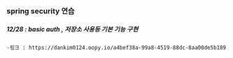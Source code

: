 
### spring security 연습

##### 12/28 : basic auth , 저장소 사용등 기본 기능 구현
    -링크 : https://dankim0124.oopy.io/a4bef38a-99a8-4519-88dc-8aa00de5b189 

